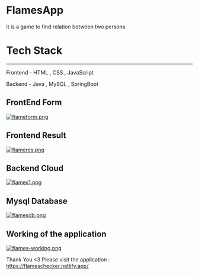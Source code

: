 # FlamesApp

  it is a game to find relation between two persons 

# Tech Stack
----------

Frontend - HTML , CSS , JavaScript

Backend - Java , MySQL , SpringBoot

FrontEnd Form
---

[![flameform.png](https://i.postimg.cc/NjCYNtMD/flameform.png)](https://postimg.cc/5XzZ0Z8Q)


Frontend Result
---

[![flameres.png](https://i.postimg.cc/7ZqBcJcM/flameres.png)](https://postimg.cc/ykrX3x7k)


Backend Cloud
---

[![flames1.png](https://i.postimg.cc/SRWBLF2y/flames1.png)](https://postimg.cc/dZVNvfjX)


Mysql Database
---

[![flamesdb.png](https://i.postimg.cc/kgF5JzTP/flamesdb.png)](https://postimg.cc/zyvNptmx)


Working of the application
---

[![flames-working.png](https://i.postimg.cc/RCHX0xnY/flames-working.png)](https://postimg.cc/Cdwjvt7C)


Thank You <3 Please visit the application :  https://flameschecker.netlify.app/
